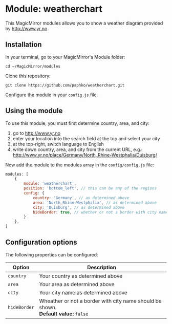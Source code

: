# Module: weatherchart
This MagicMirror modules allows you to show a weather diagram provided by http://www.yr.no


## Installation

In your terminal, go to your MagicMirror's Module folder:
````
cd ~/MagicMirror/modules
````

Clone this repository:
````
git clone https://github.com/paphko/weatherchart.git
````

Configure the module in your `config.js` file.

## Using the module

To use this module, you must first determine country, area, and city:
1. go to http://www.yr.no
2. enter your location into the search field at the top and select your city
3. at the top-right, switch language to English
4. write down country, area, and city from the current URL, e.g.: http://www.yr.no/place/Germany/North_Rhine-Westphalia/Duisburg/

Now add the module to the modules array in the `config/config.js` file:
````javascript
modules: [
	{
		module: 'weatherchart',
		position: 'bottom_left', // this can be any of the regions
		config: {
			country: 'Germany', // as determined above
			area: 'North_Rhine-Westphalia', // as determined above
			city: 'Duisburg', // as determined above
			hideBorder: true, // whether or not a border with city name should be shown
		}
	},
]
````

## Configuration options

The following properties can be configured:


<table width="100%">
	<!-- why, markdown... -->
	<thead>
		<tr>
			<th>Option</th>
			<th width="100%">Description</th>
		</tr>
	<thead>
	<tbody>
		<tr>
			<td><code>country</code></td>
			<td>Your country as determined above</td>
		</tr>
		<tr>
			<td><code>area</code></td>
			<td>Your area as determined above</td>
		</tr>
		<tr>
			<td><code>city</code></td>
			<td>Your city name as determined above</td>
		</tr>
		<tr>
			<td><code>hideBorder</code></td>
			<td>Wheather or not a border with city name should be shown.
				<br><b>Default value:</b> <code>false</code>
			</td>
		</tr>
	</tbody>
</table>
